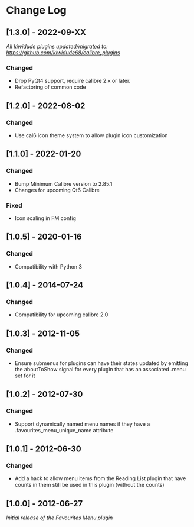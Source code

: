 # Change Log

## [1.3.0] - 2022-09-XX
_All kiwidude plugins updated/migrated to: https://github.com/kiwidude68/calibre_plugins_
### Changed
- Drop PyQt4 support, require calibre 2.x or later.
- Refactoring of common code

## [1.2.0] - 2022-08-02
### Changed
- Use cal6 icon theme system to allow plugin icon customization

## [1.1.0] - 2022-01-20
### Changed
- Bump Minimum Calibre version to 2.85.1
- Changes for upcoming Qt6 Calibre
### Fixed
- Icon scaling in FM config

## [1.0.5] - 2020-01-16
### Changed
- Compatibility with Python 3

## [1.0.4] - 2014-07-24
### Changed
- Compatibility for upcoming calibre 2.0

## [1.0.3] - 2012-11-05
### Changed
- Ensure submenus for plugins can have their states updated by emitting the aboutToShow signal for every plugin that has an associated .menu set for it

## [1.0.2] - 2012-07-30
### Changed
- Support dynamically named menu names if they have a .favourites_menu_unique_name attribute

## [1.0.1] - 2012-06-30
### Changed
- Add a hack to allow menu items from the Reading List plugin that have counts in them still be used in this plugin (without the counts)

## [1.0.0] - 2012-06-27
_Initial release of the Favourites Menu plugin_
